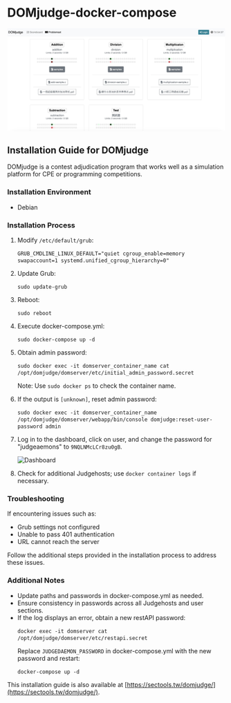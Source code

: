 # DOMjudge-docker-compose

 ![sample-1](/sample-1.jpg)

## Installation Guide for DOMjudge

DOMjudge is a contest adjudication program that works well as a simulation platform for CPE or programming competitions.

### Installation Environment

- Debian

### Installation Process

1. Modify `/etc/default/grub`:
   ```
   GRUB_CMDLINE_LINUX_DEFAULT="quiet cgroup_enable=memory swapaccount=1 systemd.unified_cgroup_hierarchy=0"
   ```

2. Update Grub:
   ```
   sudo update-grub
   ```

3. Reboot:
   ```
   sudo reboot
   ```

4. Execute docker-compose.yml:
   ```
   sudo docker-compose up -d
   ```

5. Obtain admin password:
   ```
   sudo docker exec -it domserver_container_name cat /opt/domjudge/domserver/etc/initial_admin_password.secret
   ```
   Note: Use `sudo docker ps` to check the container name.

6. If the output is `[unknown]`, reset admin password:
   ```
   sudo docker exec -it domserver_container_name /opt/domjudge/domserver/webapp/bin/console domjudge:reset-user-password admin
   ```

7. Log in to the dashboard, click on user, and change the password for "judgeaemons" to `9NQLNMcLCr8zu0gB`.
   

   ![Dashboard](https://user-images.githubusercontent.com/50062014/199965217-f47463a5-aa03-4bf8-acbc-eaec38260889.png)


8. Check for additional Judgehosts; use `docker container logs` if necessary.

### Troubleshooting

If encountering issues such as:
- Grub settings not configured
- Unable to pass 401 authentication
- URL cannot reach the server

Follow the additional steps provided in the installation process to address these issues.

### Additional Notes

- Update paths and passwords in docker-compose.yml as needed.
- Ensure consistency in passwords across all Judgehosts and user sections.
- If the log displays an error, obtain a new restAPI password:
  ```
  docker exec -it domserver cat /opt/domjudge/domserver/etc/restapi.secret
  ```
  Replace `JUDGEDAEMON_PASSWORD` in docker-compose.yml with the new password and restart:
  ```
  docker-compose up -d
  ```

This installation guide is also available at [https://sectools.tw/domjudge/](https://sectools.tw/domjudge/).
